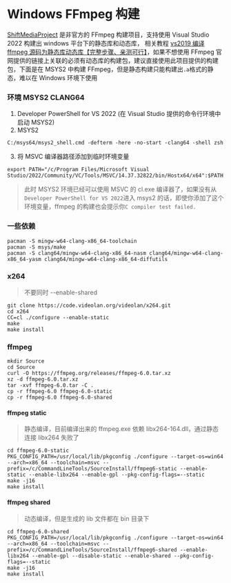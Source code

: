 # Windows FFmpeg 构建

[ShiftMediaProject](https://github.com/ShiftMediaProject/FFmpeg) 是非官方的 FFmpeg 构建项目，支持使用 Visual Studio 2022 构建出 windows 平台下的静态库和动态库，
相关教程 [vs2019 编译 ffmpeg 源码为静态库动态库【完整步骤、亲测可行】](https://blog.csdn.net/yao_hou/article/details/121581878?utm_medium=distribute.pc_relevant.none-task-blog-2~default~baidujs_baidulandingword~default-0-121581878-blog-109981238.235^v38^pc_relevant_anti_vip_base&spm=1001.2101.3001.4242.1&utm_relevant_index=3)，如果不想使用 FFmpeg 官网提供的链接上关联的必须有动态库的构建包，建议直接使用此项目提供的构建包，下面是在 MSYS2 中构建 FFmpeg，但是静态构建只能构建出`.a`格式的静态，难以在 Windows 环境下使用

### 环境 MSYS2 CLANG64

1. Developer PowerShell for VS 2022 (在 Visual Studio 提供的命令行环境中启动 MSYS2)
2. MSYS2

```
C:/msys64/msys2_shell.cmd -defterm -here -no-start -clang64 -shell zsh
```

3. 将 MSVC 编译器路径添加到临时环境变量

```
export PATH="/c/Program Files/Microsoft Visual Studio/2022/Community/VC/Tools/MSVC/14.37.32822/bin/Hostx64/x64":$PATH
```

> 此时 MSYS2 环境已经可以使用 MSVC 的 cl.exe 编译器了，如果没有从`Developer PowerShell for VS 2022`进入 msys2 的话，即使你添加了这个环境变量，ffmpeg 的构建也会提示你`C compiler test failed.`

### 一些依赖

```
pacman -S mingw-w64-clang-x86_64-toolchain
pacman -S msys/make
pacman -S clang64/mingw-w64-clang-x86_64-nasm clang64/mingw-w64-clang-x86_64-yasm clang64/mingw-w64-clang-x86_64-diffutils
```

### x264

> 不要同时 --enable-shared

```
git clone https://code.videolan.org/videolan/x264.git
cd x264
CC=cl ./configure --enable-static
make
make install
```

### ffmpeg

```
mkdir Source
cd Source
curl -O https://ffmpeg.org/releases/ffmpeg-6.0.tar.xz
xz -d ffmpeg-6.0.tar.xz
tar -xvf ffmpeg-6.0.tar -C .
cp -r ffmpeg-6.0 ffmpeg-6.0-static
cp -r ffmpeg-6.0 ffmpeg-6.0-shared
```

#### ffmpeg static

> 静态编译，目前编译出来的 ffmpeg.exe 依赖 libx264-164.dll，通过静态连接 libx264 失败了

```
cd ffmpeg-6.0-static
PKG_CONFIG_PATH=/usr/local/lib/pkgconfig ./configure --target-os=win64 --arch=x86_64 --toolchain=msvc --prefix=/c/CommandLineTools/SourceInstall/ffmpeg6-static --enable-static --enable-libx264 --enable-gpl --pkg-config-flags=--static
make -j16
make install
```

#### ffmpeg shared

> 动态编译，但是生成的 lib 文件都在 bin 目录下

```
cd ffmpeg-6.0-shared
PKG_CONFIG_PATH=/usr/local/lib/pkgconfig ./configure --target-os=win64 --arch=x86_64 --toolchain=msvc --prefix=/c/CommandLineTools/SourceInstall/ffmpeg6-shared --enable-libx264 --enable-gpl --disable-static --enable-shared --pkg-config-flags=--static
make -j16
make install
```
